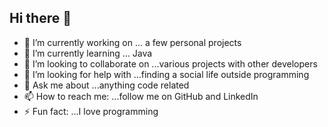 ## Hi there 👋



- 🔭 I’m currently working on ... a few personal projects
- 🌱 I’m currently learning ... Java
- 👯 I’m looking to collaborate on ...various projects with other developers
- 🤔 I’m looking for help with ...finding a social life outside programming
- 💬 Ask me about ...anything code related
- 📫 How to reach me: ...follow me on GitHub and LinkedIn
- ⚡ Fun fact: ...I love programming
